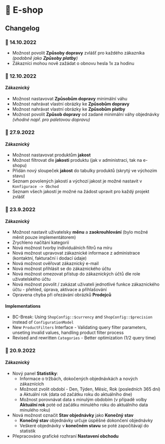 # 🛒 E-shop

## Changelog

### 🚩 14.10.2022
- Možnost povolit **Způsoby dopravy** zvlášť pro každého zákazníka *(podobně jako **Způsoby platby**)*
- Zákazníci mohou nově zažádat o obnovu hesla 1x za hodinu

### 🚩 12.10.2022

#### Zákaznický
- Možnost nastavovat **Způsobům dopravy** minimální váhu
- Možnost nahrávat vlastní obrázky ke **Způsobům dopravy**
- Možnost nahrávat vlastní obrázky ke **Způsobům platby**
- Možnost povolit **Způsob dopravy** od zadané minimální váhy objednávky *(vhodné např. pro paletovou dopravu)*

### 🚩 27.9.2022

#### Zákaznický
- Možnost nastavovat produktům **jakost**
- Možnost filtrovat dle **jakosti** produktu (jak v administraci, tak na e-shopu)
- Přidán nový sloupeček **jakost** do tabulky produktů (skrytý ve výchozím stavu)
- Seznam povolených jakostí a výchozí jakost je možné nastavit v `Konfigurace -> Obchod`
- Seznam všech jakostí je možné na žádost upravit pro každý projekt zvlášť

### 🚩 23.9.2022

#### Zákaznický
- Možnost nastavit uživatelsky **měnu** a **zaokrouhlování** (bylo možné měnit pouze implementátorem)
- Zrychleno načítání kategorií
- Nová možnost tvorby individuálních filtrů na míru
- Nová možnost upravovat zákaznické informace z administrace (kontaktní, fakturační i dodací údaje)
- Nová možnost ověřovat zákaznický e-mail
- Nová možnost přihlásit se do zákaznického účtu
- Nová možnost omezovat přístup do zákaznických účtů dle role uživatelského účtu
- Nová možnost povolit / zakázat uživateli jednotlivé funkce zákaznického účtu - přehled, úprava, aktivace a přihlašování
- Opravena chyba při ořezávání obrázků **Prodejců**

#### Implementations
- BC-Break: Using `ShopConfig::$currency` and `ShopConfig::$precision` instead of `ConfigurationModel`
- New `ProductFilters` Interface - Validating query filter parameters, unseting invalid values, handling product filter process
- Revised and rewritten `Categories` - Better optimization (1/2 query time)

### 🚩 20.9.2022

#### Zákaznický
- Nový panel **Statistiky**:
  - Informace o tržbách, dokočených objednávkách a nových zákaznících
  - Možnost zvolit období - Den, Týden, Měsíc, Rok (posledních 365 dní) a Aktuální rok (data od začátku roku do aktuálního dne)
  - Možnost porovnávat data s minulým obdobím (v případě volby **Aktuální rok** poté od začátku minulého roku do aktuálního data minulého roku)
- Nová možnost označit **Stav objednávky** jako **Konečný stav**
  - **Konečný stav** objednávky určuje úspěšné dokončení objednávky
  - Veškeré objednávky v **konečném stavu** se poté započítávají do statistik
 - Přepracováno grafické rozhraní **Nastavení obchodu**
